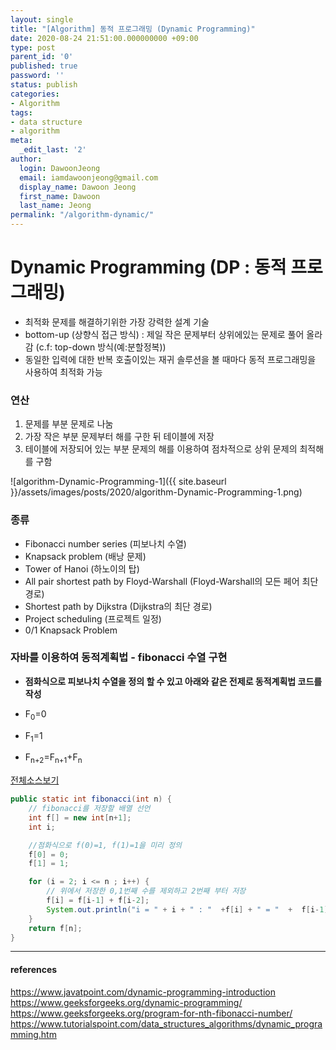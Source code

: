 ```yaml
---
layout: single
title: "[Algorithm] 동적 프로그래밍 (Dynamic Programming)"
date: 2020-08-24 21:51:00.000000000 +09:00
type: post
parent_id: '0'
published: true
password: ''
status: publish
categories:
- Algorithm
tags:
- data structure
- algorithm
meta:
  _edit_last: '2'
author:
  login: DawoonJeong
  email: iamdawoonjeong@gmail.com
  display_name: Dawoon Jeong
  first_name: Dawoon
  last_name: Jeong
permalink: "/algorithm-dynamic/"
---
```

# Dynamic Programming (DP : 동적 프로그래밍)
-  최적화 문제를 해결하기위한 가장 강력한 설계 기술
-  bottom-up (상향식 접근 방식) : 제일 작은 문제부터 상위에있는 문제로 풀어 올라감 (c.f: top-down 방식(예:분할정복))
-  동일한 입력에 대한 반복 호출이있는 재귀 솔루션을 볼 때마다 동적 프로그래밍을 사용하여 최적화 가능

### 연산
1. 문제를 부분 문제로 나눔
2. 가장 작은 부분 문제부터 해를 구한 뒤 테이블에 저장
3. 테이블에 저장되어 있는 부분 문제의 해를 이용하여 점차적으로 상위 문제의 최적해를 구함


![algorithm-Dynamic-Programming-1]({{ site.baseurl }}/assets/images/posts/2020/algorithm-Dynamic-Programming-1.png)


### 종류
- Fibonacci number series (피보나치 수열)
- Knapsack problem (배낭 문제)
- Tower of Hanoi (하노이의 탑)
- All pair shortest path by Floyd-Warshall (Floyd-Warshall의 모든 페어 최단 경로)
- Shortest path by Dijkstra (Dijkstra의 최단 경로)
- Project scheduling (프로젝트 일정)
- 0/1 Knapsack Problem


### 자바를 이용하여 동적계획법 - fibonacci 수열 구현
- **점화식으로 피보나치 수열을 정의 할 수 있고 아래와 같은 전제로 동적계획법 코드를 작성**

- F<sub>0</sub>=0
- F<sub>1</sub>=1
- F<sub>n+2</sub>=F<sub>n+1</sub>+F<sub>n</sub>


[전체소스보기](https://github.com/devvoon/java-datastructure-algorithm/blob/master/java-algorithm-theory/src/dynammic/fibonacci/fibonacciDynamic.java)


```java
public static int fibonacci(int n) {
    // fibonacci를 저장할 배열 선언
    int f[] = new int[n+1];
    int i;

    //점화식으로 f(0)=1, f(1)=1을 미리 정의
    f[0] = 0;
    f[1] = 1;

    for (i = 2; i <= n ; i++) {
        // 위에서 저장한 0,1번째 수를 제외하고 2번째 부터 저장
        f[i] = f[i-1] + f[i-2];
        System.out.println("i = " + i + " : "  +f[i] + " = "  +  f[i-1] + " + " + f[i-2]);
    }
    return f[n];
}
```

---

#### references
<https://www.javatpoint.com/dynamic-programming-introduction>  
<https://www.geeksforgeeks.org/dynamic-programming/>  
<https://www.geeksforgeeks.org/program-for-nth-fibonacci-number/>  
<https://www.tutorialspoint.com/data_structures_algorithms/dynamic_programming.htm>  
